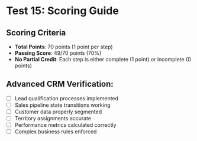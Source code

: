 # Test 15: Scoring Guide

## Scoring Criteria
- **Total Points**: 70 points (1 point per step)
- **Passing Score**: 49/70 points (70%)
- **No Partial Credit**: Each step is either complete (1 point) or incomplete (0 points)

## Advanced CRM Verification:
- [ ] Lead qualification processes implemented
- [ ] Sales pipeline state transitions working
- [ ] Customer data properly segmented
- [ ] Territory assignments accurate
- [ ] Performance metrics calculated correctly
- [ ] Complex business rules enforced